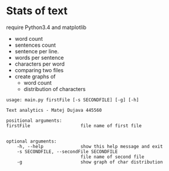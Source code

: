 # Stats of text

require Python3.4 and matplotlib


* word count
* sentences count
* sentence per line.
* words per sentence
* characters per word
* comparing two files
* create graphs of 
  * word count
  * distribution of characters

```
usage: main.py firstFile [-s SECONDFILE] [-g] [-h] 

Text analytics - Matej Dujava 445560

positional arguments:
firstFile                   file name of first file


optional arguments:
    -h, --help              show this help message and exit
    -s SECONDFILE, --secondFile SECONDFILE
                            file name of second file
    -g                      show graph of char distribution
```
